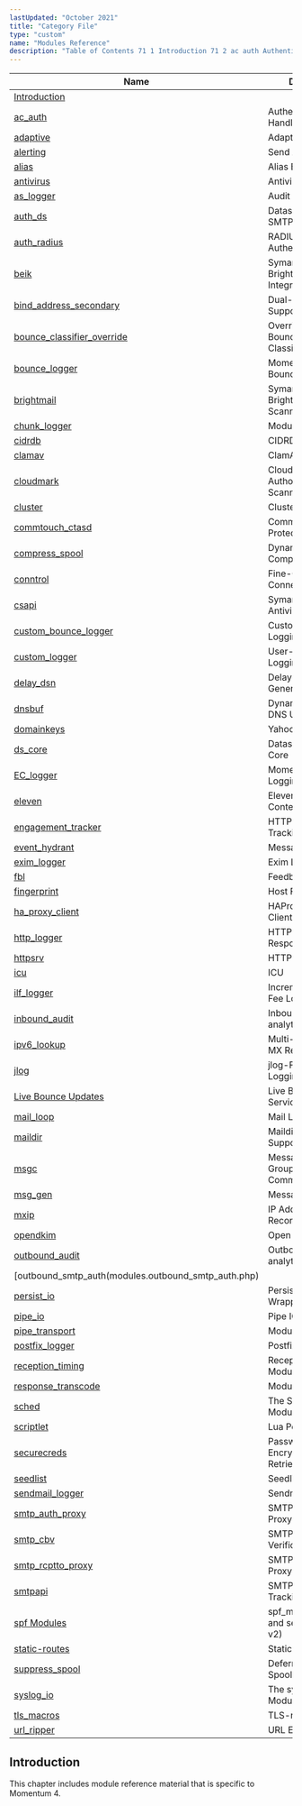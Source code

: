 ```yaml
---
lastUpdated: "October 2021"
title: "Category File"
type: "custom"
name: "Modules Reference"
description: "Table of Contents 71 1 Introduction 71 2 ac auth Authentication Handler 71 3 adaptive Adaptive Delivery 71 4 alerting Send Alerting Emails 71 5 alias Alias Expansion 71 6 antivirus Antivirus 71 7 as logger Audit Series Logger 71 8 auth ds Datasource based SMTP Authentication 71 9 auth..."
---
```



| Name | Description |
| ---- | ----------- | 
| [Introduction](/momentum/4/modules/#idp13700592) |   |
| [ac_auth](/momentum/4/modules/ac-auth) | Authentication Handler |
| [adaptive](/momentum/4/modules/4-adaptive) | Adaptive Delivery |
| [alerting](/momentum/4/modules/alerting) | Send Alerting Emails |
| [alias](/momentum/4/modules/alias) | Alias Expansion |
| [antivirus](/momentum/4/modules/4-antivirus) | Antivirus |
| [as_logger](/momentum/4/modules/as-logger) | Audit Series Logger |
| [auth_ds](/momentum/4/modules/auth-ds) | Datasource based SMTP Authentication |
| [auth_radius](/momentum/4/modules/auth-radius) | RADIUS based SMTP Authentication |
| [beik](/momentum/4/modules/beik) | Symantec Brightmail™ Engine Integration Kit |
| [bind_address_secondary](/momentum/4/modules/bind-address-secondary) | Dual-stack IPv4/IPv6 Support |
| [bounce_classifier_override](/momentum/4/modules/bounce-classifier-override) | Override/Augment Bounce Classifications |
| [bounce_logger](/momentum/4/modules/bounce-logger) | Momentum-Style Bounce Logging |
| [brightmail](/momentum/4/modules/brightmail) | Symantec Brightmail™ Content Scanning Support |
| [chunk_logger](/momentum/4/modules/chunk-logger) | Module |
| [cidrdb](/momentum/4/modules/cidrdb) | CIDRDB |
| [clamav](/momentum/4/modules/clamav) | ClamAV |
| [cloudmark](/momentum/4/modules/cloudmark) | Cloudmark Authority® Content Scanning |
| [cluster](/momentum/4/modules/4-modules-cluster) | Cluster |
| [commtouch_ctasd](/momentum/4/modules/commtouch) | Commtouch Spam Protection |
| [compress_spool](/momentum/4/modules/compress-spool) | Dynamic Spool Compression |
| [conntrol](/momentum/4/modules/conntrol) | Fine-Grained Connection Control |
| [csapi](/momentum/4/modules/csapi) | Symantec CSAPI Antivirus Support |
| [custom_bounce_logger](/momentum/4/modules/custom-bounce-logger) | Custom Bounce Logging |
| [custom_logger](/momentum/4/modules/custom-logger) | User-defined Logging |
| [delay_dsn](/momentum/4/modules/delay-dsn) | Delay DSN Generation |
| [dnsbuf](/momentum/4/modules/dnsbuf) | Dynamically Set the DNS UDP Buffer Size |
| [domainkeys](/momentum/4/modules/domainkeys) | Yahoo! DomainKeys |
| [ds_core](/momentum/4/modules/ds-core) | Datasource Query Core |
| [EC_logger](/momentum/4/modules/ec-logger) | Momentum-Style Logging |
| [eleven](/momentum/4/modules/eleven) | Eleven eXpurgate Content Scanning |
| [engagement_tracker](/momentum/4/modules/engage-tracker) | HTTP Engagement Tracking |
| [event_hydrant](/momentum/4/modules/event-hydrant) | Message Tracking |
| [exim_logger](/momentum/4/modules/exim-logger) | Exim Logging |
| [fbl](/momentum/4/modules/fbl) | Feedback Loop |
| [fingerprint](/momentum/4/modules/host-fingerprint) | Host Fingerprinting |
| [ha_proxy_client](/momentum/4/modules/ha-proxy-client) | HAProxy Protocol Client |
| [http_logger](/momentum/4/modules/http-logger) | HTTP Requests and Responses |
| [httpsrv](/momentum/4/modules/4-httpsrv) | HTTP Server |
| [icu](/momentum/4/modules/icu) | ICU |
| [ilf_logger](/momentum/4/modules/ilf-logger) | Incremental License Fee Logging |
| [inbound_audit](/momentum/4/modules/inbound-audit) | Inbound traffic analytics |
| [ipv6_lookup](/momentum/4/modules/ipv-6-lookup) | Multi-address-family MX Records |
| [jlog](/momentum/4/modules/jlog) | jlog-Formatted Logging |
| [Live Bounce Updates](/momentum/4/modules/live-bounce-updates) | Live Bounce Updates Service |
| [mail_loop](/momentum/4/modules/mail-loop) | Mail Loop Detection |
| [maildir](/momentum/4/modules/maildir) | Maildir Delivery Support |
| [msgc](/momentum/4/modules/msgc) | Message Systems Group Communication |
| [msg_gen](/momentum/4/modules/msg-gen) | Message Generation |
| [mxip](/momentum/4/modules/mxip) | IP Addresses In MX Records |
| [opendkim](/momentum/4/modules/opendkim) | Open Source DKIM |
| [outbound_audit](/momentum/4/modules/outbound-audit) | Outbound traffic analytics |
| [outbound_smtp_auth(modules.outbound_smtp_auth.php) |
| [persist_io](/momentum/4/modules/persistio) | Persistent IO Wrapper |
| [pipe_io](/momentum/4/modules/pipeio) | Pipe IO Wrapper |
| [pipe_transport](/momentum/4/modules/pipe-transport) | Module |
| [postfix_logger](/momentum/4/modules/postfix-logger) | Postfix Logging |
| [reception_timing](/momentum/4/modules/reception-timing) | Reception Timing Modules |
| [response_transcode](/momentum/4/modules/response-transcode) | Module |
| [sched](/momentum/4/modules/sched) | The Schedule Module |
| [scriptlet](/momentum/4/modules/scriptlet) | Lua Policy Scripts |
| [securecreds](/momentum/4/modules/securecreds) | Password Encryption/Credential Retrieval |
| [seedlist](/momentum/4/modules/seedlist) | Seedlist Integration |
| [sendmail_logger](/momentum/4/modules/sendmail-logger) | Sendmail Logging |
| [smtp_auth_proxy](/momentum/4/modules/smtp-auth-proxy) | SMTP Authentication Proxy |
| [smtp_cbv](/momentum/4/modules/smtp-cbv) | SMTP Callback Verification |
| [smtp_rcptto_proxy](/momentum/4/modules/smtp-rcptto-proxy) | SMTP Recipient-To Proxy |
| [smtpapi](/momentum/4/modules/smtpapi) | SMTP Engagement Tracking |
| [spf Modules](/momentum/4/modules/spf) | spf_macros, spf_v1, and senderid (SPF v2) |
| [static-routes](/momentum/4/modules/static-routes) | Static Routes |
| [suppress_spool](/momentum/4/modules/suppress-spool) | Deferred Message Spooling |
| [syslog_io](/momentum/4/modules/syslog-io) | The syslog_io Module |
| [tls_macros](/momentum/4/4-tls-macros) | TLS-related Logging |
| [url_ripper](/momentum/4/modules/url-ripper) | URL Extraction |


## <a name="idp13700592"></a> Introduction

This chapter includes module reference material that is specific to Momentum 4.
